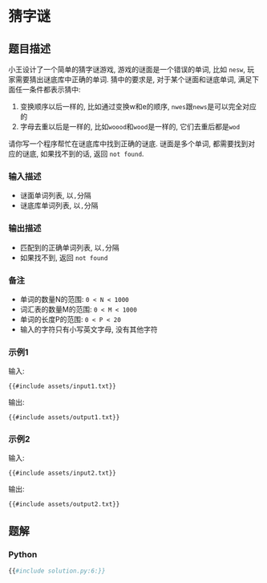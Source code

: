 # 猜字谜

## 题目描述

小王设计了一个简单的猜字谜游戏, 游戏的谜面是一个错误的单词, 比如 `nesw`, 玩家需要猜出谜底库中正确的单词.
猜中的要求是, 对于某个谜面和谜底单词, 满足下面任一条件都表示猜中:

1. 变换顺序以后一样的, 比如通过变换w和e的顺序, `nwes`跟`news`是可以完全对应的
2. 字母去重以后是一样的, 比如`woood`和`wood`是一样的, 它们去重后都是`wod`

请你写一个程序帮忙在谜底库中找到正确的谜底.
谜面是多个单词, 都需要找到对应的谜底, 如果找不到的话, 返回 `not found`.

### 输入描述

- 谜面单词列表, 以`,`分隔
- 谜底库单词列表, 以`,`分隔

### 输出描述

- 匹配到的正确单词列表, 以`,`分隔
- 如果找不到, 返回 `not found`

### 备注

- 单词的数量N的范围: `0 < N < 1000`
- 词汇表的数量M的范围: `0 < M < 1000`
- 单词的长度P的范围: `0 < P < 20`
- 输入的字符只有小写英文字母, 没有其他字符

### 示例1

输入:

```text
{{#include assets/input1.txt}}
```

输出:

```text
{{#include assets/output1.txt}}
```

### 示例2

输入:

```text
{{#include assets/input2.txt}}
```

输出:

```text
{{#include assets/output2.txt}}
```

## 题解

### Python

```python
{{#include solution.py:6:}}
```